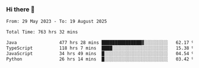 ### Hi there 👋

<!--START_SECTION:waka-->

```txt
From: 29 May 2023 - To: 19 August 2025

Total Time: 763 hrs 32 mins

Java                477 hrs 28 mins ███████████████▓░░░░░░░░░   62.17 %
TypeScript          118 hrs 7 mins  ████░░░░░░░░░░░░░░░░░░░░░   15.38 %
JavaScript          34 hrs 49 mins  █░░░░░░░░░░░░░░░░░░░░░░░░   04.54 %
Python              26 hrs 14 mins  █░░░░░░░░░░░░░░░░░░░░░░░░   03.42 %
```

<!--END_SECTION:waka-->
<!--
**the-beef-calculator/the-beef-calculator** is a ✨ _special_ ✨ repository because its `README.md` (this file) appears on your GitHub profile.

Here are some ideas to get you started:

- 🔭 I’m currently working on ...
- 🌱 I’m currently learning ...
- 👯 I’m looking to collaborate on ...
- 🤔 I’m looking for help with ...
- 💬 Ask me about ...
- 📫 How to reach me: ...
- 😄 Pronouns: ...
- ⚡ Fun fact: ...
-->
